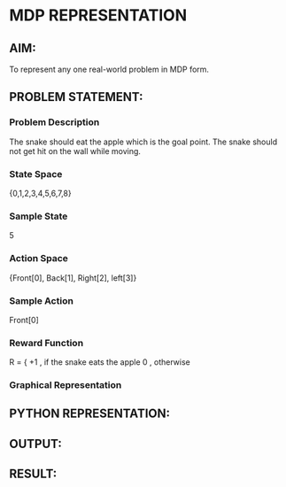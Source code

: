 # MDP REPRESENTATION
## AIM:
To represent any one real-world problem in MDP form.

## PROBLEM STATEMENT:
### Problem Description
The snake should eat the apple which is the goal point. The snake should not get hit on the wall while moving.

### State Space
{0,1,2,3,4,5,6,7,8} 

### Sample State
5

### Action Space
{Front[0], Back[1], Right[2], left[3]}

### Sample Action
Front[0]

### Reward Function
R = { +1 , if the snake eats the apple
       0 , otherwise

### Graphical Representation


## PYTHON REPRESENTATION:


## OUTPUT:

## RESULT:

